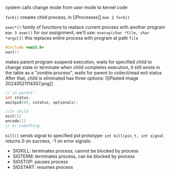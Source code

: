 
system calls change mode from user mode to kernel code

`fork()`
creates child process, in [[Processes]]
`man 2 fork()`

`exec*()`
family of functions to replace current process with another program
`man 3 exec()`
for our assignment, we'll use:
`execvp(char *file, char *argv[])`
this replaces entire process with program at path `file`

```c
#include <wait.h>
wait()
```
makes parent program suspend execution, waits for specified child to change state or terminate
when child completes execution, it still exists in the table as a "zombie process", waits for parent to collect/read exit status
After that, child is eliminated
has three options: ![[Pasted image 20240521114357.png]]
```c
// in parent:
int status;
waitpid(89, &status, optionals);

//in child
exit(1)
encode(1)
// or something
```

`kill()`
sends signal to specified pid
prototype: `int kill(pin_t, int signal`
returns 0 on success, -1 on error
signals:
- SIGKILL: terminates process, cannot be blocked by process
- SIGTERM: terminates process, can be blocked by process
- SIGSTOP: pauses process
- SIGSTART: resumes process

